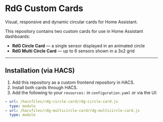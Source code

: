 # RdG Custom Cards

Visual, responsive and dynamic circular cards for Home Assistant.

This repository contains two custom cards for use in Home Assistant dashboards:

- **RdG Circle Card** — a single sensor displayed in an animated circle
- **RdG Multi Circle Card** — up to 6 sensors shown in a 3x2 grid

---

## Installation (via HACS)

1. Add this repository as a custom frontend repository in HACS.
2. Install both cards through HACS.
3. Add the following to your `resources:` in `configuration.yaml` or via the UI:

```yaml
- url: /hacsfiles/rdg-circle-card/rdg-circle-card.js
  type: module
- url: /hacsfiles/rdg-multicircle-card/rdg-multicircle-card.js
  type: module
